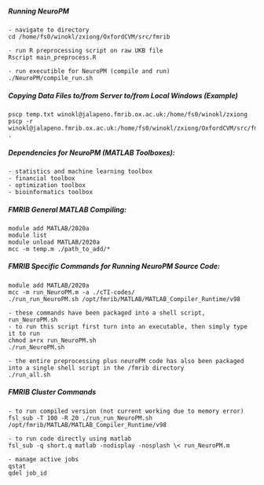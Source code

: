 ##### Running NeuroPM
```
- navigate to directory
cd /home/fs0/winokl/zxiong/OxfordCVM/src/fmrib

- run R preprocessing script on raw UKB file
Rscript main_preprocess.R

- run executible for NeuroPM (compile and run)
./NeuroPM/compile_run.sh
```

##### Copying Data Files to/from Server to/from Local Windows (Example)
```
pscp temp.txt winokl@jalapeno.fmrib.ox.ac.uk:/home/fs0/winokl/zxiong
pscp -r winokl@jalapeno.fmrib.ox.ac.uk:/home/fs0/winokl/zxiong/OxfordCVM/src/fmrib/NeuroPM/io .
```

##### Dependencies for NeuroPM (MATLAB Toolboxes):
```
- statistics and machine learning toolbox
- financial toolbox
- optimization toolbox
- bioinformatics toolbox
```

##### FMRIB General MATLAB Compiling:
```
module add MATLAB/2020a
module list
module unload MATLAB/2020a
mcc -m temp.m ./path_to_add/*
```

##### FMRIB Specific Commands for Running NeuroPM Source Code:
```
module add MATLAB/2020a
mcc -m run_NeuroPM.m -a ./cTI-codes/
./run_run_NeuroPM.sh /opt/fmrib/MATLAB/MATLAB_Compiler_Runtime/v98

- these commands have been packaged into a shell script, run_NeuroPM.sh
- to run this script first turn into an executable, then simply type it to run
chmod a+rx run_NeuroPM.sh
./run_NeuroPM.sh

- the entire preprocessing plus neuroPM code has also been packaged into a single shell script in the /fmrib directory
./run_all.sh
```

##### FMRIB Cluster Commands
```
- to run compiled version (not current working due to memory error)
fsl_sub -T 100 -R 20 ./run_run_NeuroPM.sh /opt/fmrib/MATLAB/MATLAB_Compiler_Runtime/v98

- to run code directly using matlab
fsl_sub -q short.q matlab -nodisplay -nosplash \< run_NeuroPM.m

- manage active jobs
qstat
qdel job_id
```